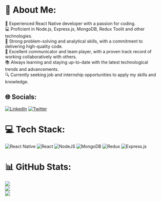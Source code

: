 
# 💫 About Me:
🚀 Experienced React Native developer with a passion for coding.<br>💻 Proficient in Node.js, Express.js, MongoDB, Redux Toolit and other  technologies.<br>🌟 Strong problem-solving and analytical skills, with a commitment to delivering high-quality code.<br>🤝 Excellent communicator and team player, with a proven track record of working collaboratively with others.<br>📚 Always learning and staying up-to-date with the latest technological trends and advancements.<br>🔍 Currently seeking job and internship opportunities to apply my skills and knowledge.


## 🌐 Socials:
[![LinkedIn](https://img.shields.io/badge/LinkedIn-%230077B5.svg?logo=linkedin&logoColor=white)](https://linkedin.com/in/abhishek-tiwari-9b0b66239/) [![Twitter](https://img.shields.io/badge/Twitter-%231DA1F2.svg?logo=Twitter&logoColor=white)](https://twitter.com/oye_abhishek01) 

# 💻 Tech Stack:
![React Native](https://img.shields.io/badge/react_native-%2320232a.svg?style=for-the-badge&logo=react&logoColor=%2361DAFB) ![React](https://img.shields.io/badge/react-%2320232a.svg?style=for-the-badge&logo=react&logoColor=%2361DAFB) ![NodeJS](https://img.shields.io/badge/node.js-6DA55F?style=for-the-badge&logo=node.js&logoColor=white) ![MongoDB](https://img.shields.io/badge/MongoDB-%234ea94b.svg?style=for-the-badge&logo=mongodb&logoColor=white) ![Redux](https://img.shields.io/badge/redux-%23593d88.svg?style=for-the-badge&logo=redux&logoColor=white) ![Express.js](https://img.shields.io/badge/express.js-%23404d59.svg?style=for-the-badge&logo=express&logoColor=%2361DAFB)
# 📊 GitHub Stats:
![](https://github-readme-stats.vercel.app/api?username=abhishekjmd&theme=dark&hide_border=false&include_all_commits=true&count_private=true)<br/>
![](https://github-readme-streak-stats.herokuapp.com/?user=abhishekjmd&theme=dark&hide_border=false)<br/>
![](https://github-readme-stats.vercel.app/api/top-langs/?username=abhishekjmd&theme=dark&hide_border=false&include_all_commits=true&count_private=true&layout=compact)



